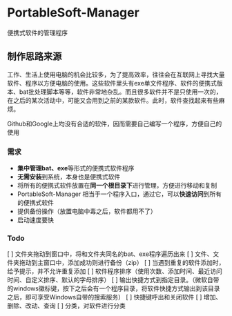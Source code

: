 # PortableSoft-Manager
便携式软件的管理程序

## 制作思路来源
工作、生活上使用电脑的机会比较多，为了提高效率，往往会在互联网上寻找大量软件、程序以方便电脑的使用。这些软件里头有exe单文件程序、软件的便携式版本、bat批处理脚本等等，软件非常地杂乱。而且很多软件并不是只使用一次的，在之后的某次活动中，可能又会用到之前的某款软件。此时，软件查找起来有些麻烦。

Github和Google上均没有合适的软件，因而需要自己编写一个程序，方便自己的使用

### 需求
- **集中管理bat、exe**等形式的便携式软件程序
- **无需安装**到系统，本身也是便携式软件
- 将所有的便携式软件放置在**同一个根目录下**进行管理，方便进行移动和复制
- PortableSoft-Manager 相当于一个程序入口，通过它，可以**快速访问**到所有的便携式软件
- 提供备份操作（放置电脑中毒之后，软件都用不了）
- 启动速度要快

### Todo
[ ] 文件夹拖动到窗口中，将和文件夹同名的bat、exe程序遍历出来
[ ] 文件、文件夹拖动到主窗口中，添加成功则进行备份（zip）
[ ] 当遇到重复的软件添加时，给予提示，并不允许重复添加
[ ] 软件程序排序（使用次数、添加时间、最近访问时间、自定义排序、默认的字母排序）
[ ] 输出快捷方式到指定目录。（微软自带的windows徽标键，按下之后会有一个程序目录，将软件快捷方式输出到该目录之后，即可享受Windows自带的搜索服务）
[ ] 快捷键呼出和关闭软件
[ ] 增加、删除、改动、查询
[ ] 分类，对软件进行分类